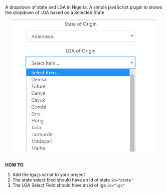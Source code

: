 A dropdown of state and LGA in Nigeria.
A simple javaScript plugin to shows the dropdown of LGA based on a Selected State
<br><center><img src="img/eg.png"></center><br>

<b>HOW TO</b>
<ol>
<li>Add the lga.js script to your project</li>
<li> The state select filed should have an id of state <code>id="state"</code></li>
<li>The LGA Select Field should have an id of lga <code>id="lga"</code></li>

